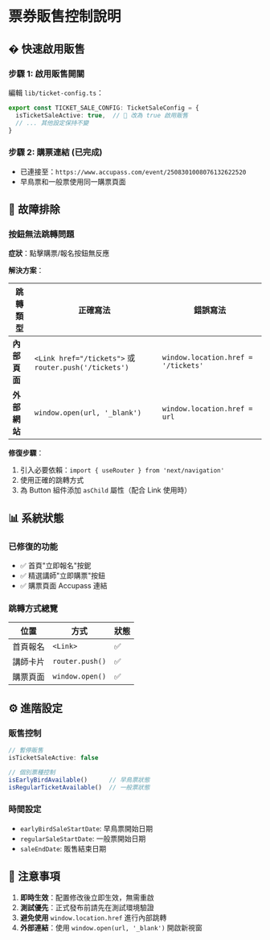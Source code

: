 # 票券販售控制說明

## � 快速啟用販售

### 步驟 1: 啟用販售開關
編輯 `lib/ticket-config.ts`：
```typescript
export const TICKET_SALE_CONFIG: TicketSaleConfig = {
  isTicketSaleActive: true,  // 🎯 改為 true 啟用販售
  // ... 其他設定保持不變
}
```

### 步驟 2: 購票連結 (已完成)
- 已連接至：`https://www.accupass.com/event/2508301008076132622520`
- 早鳥票和一般票使用同一購票頁面

## 🔧 故障排除

### 按鈕無法跳轉問題

**症狀**：點擊購票/報名按鈕無反應

**解決方案**：

| 跳轉類型 | 正確寫法 | 錯誤寫法 |
|----------|----------|----------|
| **內部頁面** | `<Link href="/tickets">` 或 `router.push('/tickets')` | `window.location.href = '/tickets'` |
| **外部網站** | `window.open(url, '_blank')` | `window.location.href = url` |

**修復步驟**：
1. 引入必要依賴：`import { useRouter } from 'next/navigation'`
2. 使用正確的跳轉方式
3. 為 Button 組件添加 `asChild` 屬性（配合 Link 使用時）

## 📊 系統狀態

### 已修復的功能
- ✅ 首頁"立即報名"按鈮
- ✅ 精選講師"立即購票"按鈕
- ✅ 購票頁面 Accupass 連結

### 跳轉方式總覽
| 位置 | 方式 | 狀態 |
|------|------|------|
| 首頁報名 | `<Link>` | ✅ |
| 講師卡片 | `router.push()` | ✅ |
| 購票頁面 | `window.open()` | ✅ |

## ⚙️ 進階設定

### 販售控制
```typescript
// 暫停販售
isTicketSaleActive: false

// 個別票種控制
isEarlyBirdAvailable()      // 早鳥票狀態
isRegularTicketAvailable()  // 一般票狀態
```

### 時間設定
- `earlyBirdSaleStartDate`: 早鳥票開始日期
- `regularSaleStartDate`: 一般票開始日期  
- `saleEndDate`: 販售結束日期

## 🚨 注意事項

1. **即時生效**：配置修改後立即生效，無需重啟
2. **測試優先**：正式發布前請先在測試環境驗證
3. **避免使用** `window.location.href` 進行內部跳轉
4. **外部連結**：使用 `window.open(url, '_blank')` 開啟新視窗
